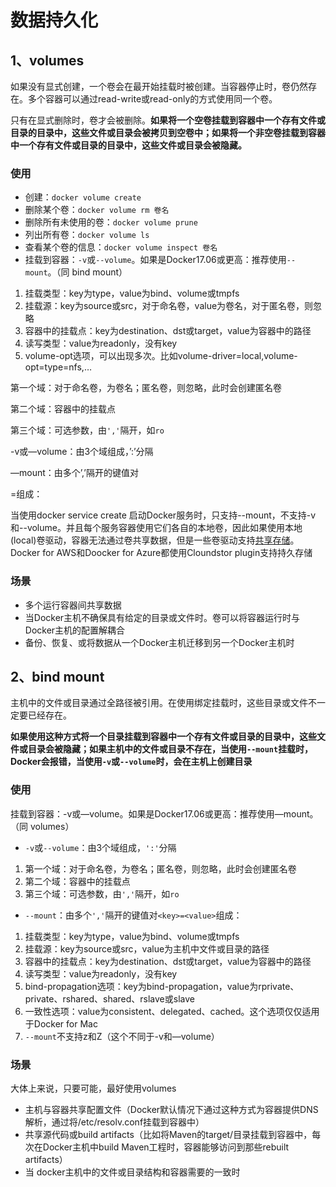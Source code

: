 # 数据持久化

## 1、volumes

如果没有显式创建，一个卷会在最开始挂载时被创建。当容器停止时，卷仍然存在。多个容器可以通过read-write或read-only的方式使用同一个卷。

只有在显式删除时，卷才会被删除。**如果将一个空卷挂载到容器中一个存有文件或目录的目录中，这些文件或目录会被拷贝到空卷中；如果将一个非空卷挂载到容器中一个存有文件或目录的目录中，这些文件或目录会被隐藏。**

### 使用

- 创建：`docker volume create`
- 删除某个卷：`docker volume rm 卷名`
- 删除所有未使用的卷：`docker volume prune`
- 列出所有卷：`docker volume ls`
- 查看某个卷的信息：`docker volume inspect 卷名`
- 挂载到容器：`-v`或`--volume`。如果是Docker17.06或更高：推荐使用`--mount`。（同 bind mount）

1. 挂载类型：key为type，value为bind、volume或tmpfs
2. 挂载源：key为source或src，对于命名卷，value为卷名，对于匿名卷，则忽略
3. 容器中的挂载点：key为destination、dst或target，value为容器中的路径
4. 读写类型：value为readonly，没有key
5. volume-opt选项，可以出现多次。比如volume-driver=local,volume-opt=type=nfs,…

第一个域：对于命名卷，为卷名；匿名卷，则忽略，此时会创建匿名卷

第二个域：容器中的挂载点

第三个域：可选参数，由`','`隔开，如`ro`

-v或—volume：由3个域组成，’:’分隔

—mount：由多个’,’隔开的键值对

=组成：

当使用docker service create 启动Docker服务时，只支持--mount，不支持-v和--volume。并且每个服务容器使用它们各自的本地卷，因此如果使用本地(local)卷驱动，容器无法通过卷共享数据，但是一些卷驱动支持[共享存储](https://cloud.tencent.com/product/cfs?from=20067&from_column=20067)。Docker for AWS和Doocker for Azure都使用Cloundstor plugin支持持久存储

### 场景

- 多个运行容器间共享数据
- 当Docker主机不确保具有给定的目录或文件时。卷可以将容器运行时与Docker主机的配置解耦合
- 备份、恢复、或将数据从一个Docker主机迁移到另一个Docker主机时

## 2、bind mount

主机中的文件或目录通过全路径被引用。在使用绑定挂载时，这些目录或文件不一定要已经存在。

**如果使用这种方式将一个目录挂载到容器中一个存有文件或目录的目录中，这些文件或目录会被隐藏；如果主机中的文件或目录不存在，当使用`--mount`挂载时，Docker会报错，当使用`-v`或`--volume`时，会在主机上创建目录**

### 使用

挂载到容器：-v或—volume。如果是Docker17.06或更高：推荐使用—mount。（同 volumes）

- `-v`或`--volume`：由3个域组成，`':'`分隔

1. 第一个域：对于命名卷，为卷名；匿名卷，则忽略，此时会创建匿名卷
2. 第二个域：容器中的挂载点
3. 第三个域：可选参数，由`','`隔开，如`ro`

- `--mount`：由多个`','`隔开的键值对`<key>=<value>`组成：

1. 挂载类型：key为type，value为bind、volume或tmpfs
2. 挂载源：key为source或src，value为主机中文件或目录的路径
3. 容器中的挂载点：key为destination、dst或target，value为容器中的路径
4. 读写类型：value为readonly，没有key
5. bind-propagation选项：key为bind-propagation，value为rprivate、private、rshared、shared、rslave或slave
6. 一致性选项：value为consistent、delegated、cached。这个选项仅仅适用于Docker for Mac
7. `--mount`不支持z和Z（这个不同于-v和—volume）

### 场景

大体上来说，只要可能，最好使用volumes

- 主机与容器共享配置文件（Docker默认情况下通过这种方式为容器提供DNS解析，通过将/etc/resolv.conf挂载到容器中）
- 共享源代码或build artifacts（比如将Maven的target/目录挂载到容器中，每次在Docker主机中build Maven工程时，容器能够访问到那些rebuilt artifacts）
- 当 docker主机中的文件或目录结构和容器需要的一致时
